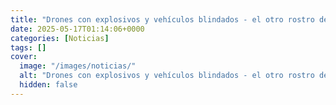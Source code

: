 ```yaml
---
title: "Drones con explosivos y vehículos blindados - el otro rostro de la violencia en Sinaloa"
date: 2025-05-17T01:14:06+0000
categories: [Noticias]
tags: []
cover:
  image: "/images/noticias/"
  alt: "Drones con explosivos y vehículos blindados - el otro rostro de la violencia en Sinaloa"
  hidden: false
---
```




